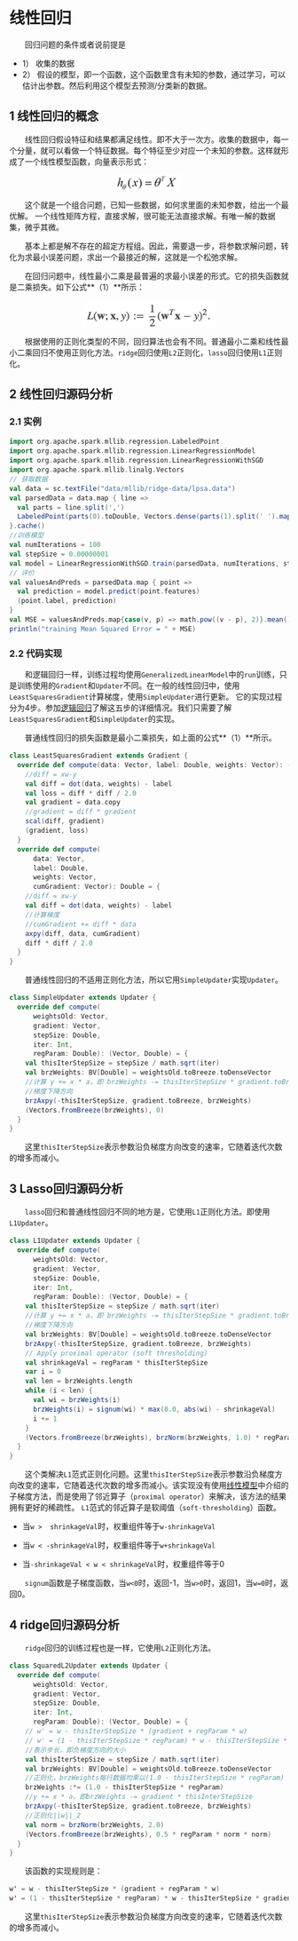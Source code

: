 # 线性回归

&emsp;&emsp;回归问题的条件或者说前提是
- 1） 收集的数据
- 2） 假设的模型，即一个函数，这个函数里含有未知的参数，通过学习，可以估计出参数。然后利用这个模型去预测/分类新的数据。

## 1 线性回归的概念

&emsp;&emsp;线性回归假设特征和结果都满足线性。即不大于一次方。收集的数据中，每一个分量，就可以看做一个特征数据。每个特征至少对应一个未知的参数。这样就形成了一个线性模型函数，向量表示形式：

<div  align="center"><img src="imgs/1.1.png" width = "120" height = "30" alt="1.1" align="center" /></div>

&emsp;&emsp;这个就是一个组合问题，已知一些数据，如何求里面的未知参数，给出一个最优解。 一个线性矩阵方程，直接求解，很可能无法直接求解。有唯一解的数据集，微乎其微。

&emsp;&emsp;基本上都是解不存在的超定方程组。因此，需要退一步，将参数求解问题，转化为求最小误差问题，求出一个最接近的解，这就是一个松弛求解。

&emsp;&emsp;在回归问题中，线性最小二乘是最普遍的求最小误差的形式。它的损失函数就是二乘损失。如下公式**（1）**所示：

<div  align="center"><img src="imgs/1.2.png" width = "240" height = "50" alt="1.2" align="center" /></div>

&emsp;&emsp;根据使用的正则化类型的不同，回归算法也会有不同。普通最小二乘和线性最小二乘回归不使用正则化方法。`ridge`回归使用`L2`正则化，`lasso`回归使用`L1`正则化。

## 2 线性回归源码分析

### 2.1 实例

```scala
import org.apache.spark.mllib.regression.LabeledPoint
import org.apache.spark.mllib.regression.LinearRegressionModel
import org.apache.spark.mllib.regression.LinearRegressionWithSGD
import org.apache.spark.mllib.linalg.Vectors
// 获取数据
val data = sc.textFile("data/mllib/ridge-data/lpsa.data")
val parsedData = data.map { line =>
  val parts = line.split(',')
  LabeledPoint(parts(0).toDouble, Vectors.dense(parts(1).split(' ').map(_.toDouble)))
}.cache()
//训练模型
val numIterations = 100
val stepSize = 0.00000001
val model = LinearRegressionWithSGD.train(parsedData, numIterations, stepSize)
// 评价
val valuesAndPreds = parsedData.map { point =>
  val prediction = model.predict(point.features)
  (point.label, prediction)
}
val MSE = valuesAndPreds.map{case(v, p) => math.pow((v - p), 2)}.mean()
println("training Mean Squared Error = " + MSE)
```

### 2.2 代码实现

&emsp;&emsp;和逻辑回归一样，训练过程均使用`GeneralizedLinearModel`中的`run`训练，只是训练使用的`Gradient`和`Updater`不同。在一般的线性回归中，使用`LeastSquaresGradient`计算梯度，使用`SimpleUpdater`进行更新。
它的实现过程分为4步。参加[逻辑回归](../逻辑回归/logic-regression.md)了解这五步的详细情况。我们只需要了解`LeastSquaresGradient`和`SimpleUpdater`的实现。

&emsp;&emsp;普通线性回归的损失函数是最小二乘损失，如上面的公式**（1）**所示。

```scala
class LeastSquaresGradient extends Gradient {
  override def compute(data: Vector, label: Double, weights: Vector): (Vector, Double) = {
    //diff = xw-y
    val diff = dot(data, weights) - label
    val loss = diff * diff / 2.0
    val gradient = data.copy
    //gradient = diff * gradient
    scal(diff, gradient)
    (gradient, loss)
  }
  override def compute(
      data: Vector,
      label: Double,
      weights: Vector,
      cumGradient: Vector): Double = {
    //diff = xw-y
    val diff = dot(data, weights) - label
    //计算梯度
    //cumGradient += diff * data
    axpy(diff, data, cumGradient)
    diff * diff / 2.0
  }
}
```
&emsp;&emsp;普通线性回归的不适用正则化方法，所以它用`SimpleUpdater`实现`Updater`。

```scala
class SimpleUpdater extends Updater {
  override def compute(
      weightsOld: Vector,
      gradient: Vector,
      stepSize: Double,
      iter: Int,
      regParam: Double): (Vector, Double) = {
    val thisIterStepSize = stepSize / math.sqrt(iter)
    val brzWeights: BV[Double] = weightsOld.toBreeze.toDenseVector
    //计算 y += x * a，即 brzWeights -= thisIterStepSize * gradient.toBreeze
    //梯度下降方向
    brzAxpy(-thisIterStepSize, gradient.toBreeze, brzWeights)
    (Vectors.fromBreeze(brzWeights), 0)
  }
}
```
&emsp;&emsp;这里`thisIterStepSize`表示参数沿负梯度方向改变的速率，它随着迭代次数的增多而减小。

## 3 Lasso回归源码分析

&emsp;&emsp;`lasso`回归和普通线性回归不同的地方是，它使用`L1`正则化方法。即使用`L1Updater`。

```scala
class L1Updater extends Updater {
  override def compute(
      weightsOld: Vector,
      gradient: Vector,
      stepSize: Double,
      iter: Int,
      regParam: Double): (Vector, Double) = {
    val thisIterStepSize = stepSize / math.sqrt(iter)
    //计算 y += x * a，即 brzWeights -= thisIterStepSize * gradient.toBreeze
    //梯度下降方向
    val brzWeights: BV[Double] = weightsOld.toBreeze.toDenseVector
    brzAxpy(-thisIterStepSize, gradient.toBreeze, brzWeights)
    // Apply proximal operator (soft thresholding)
    val shrinkageVal = regParam * thisIterStepSize
    var i = 0
    val len = brzWeights.length
    while (i < len) {
      val wi = brzWeights(i)
      brzWeights(i) = signum(wi) * max(0.0, abs(wi) - shrinkageVal)
      i += 1
    }
    (Vectors.fromBreeze(brzWeights), brzNorm(brzWeights, 1.0) * regParam)
  }
}
```
&emsp;&emsp;这个类解决`L1`范式正则化问题。这里`thisIterStepSize`表示参数沿负梯度方向改变的速率，它随着迭代次数的增多而减小。该实现没有使用[线性模型](../readme.md)中介绍的子梯度方法，而是使用了邻近算子（`proximal operator`）来解决，该方法的结果拥有更好的稀疏性。
`L1`范式的邻近算子是软阈值（`soft-thresholding`）函数。

- 当`w >  shrinkageVal`时，权重组件等于`w-shrinkageVal`

- 当`w < -shrinkageVal`时，权重组件等于`w+shrinkageVal`

- 当`-shrinkageVal < w < shrinkageVal`时，权重组件等于0

&emsp;&emsp;`signum`函数是子梯度函数，当`w<0`时，返回-1，当`w>0`时，返回1，当`w=0`时，返回0。

## 4 ridge回归源码分析

&emsp;&emsp;`ridge`回归的训练过程也是一样，它使用`L2`正则化方法。

```scala
class SquaredL2Updater extends Updater {
  override def compute(
      weightsOld: Vector,
      gradient: Vector,
      stepSize: Double,
      iter: Int,
      regParam: Double): (Vector, Double) = {
    // w' = w - thisIterStepSize * (gradient + regParam * w)
    // w' = (1 - thisIterStepSize * regParam) * w - thisIterStepSize * gradient
    //表示步长，即负梯度方向的大小
    val thisIterStepSize = stepSize / math.sqrt(iter)
    val brzWeights: BV[Double] = weightsOld.toBreeze.toDenseVector
    //正则化，brzWeights每行数据均乘以(1.0 - thisIterStepSize * regParam)
    brzWeights :*= (1.0 - thisIterStepSize * regParam)
    //y += x * a，即brzWeights -= gradient * thisInterStepSize
    brzAxpy(-thisIterStepSize, gradient.toBreeze, brzWeights)
    //正则化||w||_2
    val norm = brzNorm(brzWeights, 2.0)
    (Vectors.fromBreeze(brzWeights), 0.5 * regParam * norm * norm)
  }
}
```
&emsp;&emsp;该函数的实现规则是：

```scala
w' = w - thisIterStepSize * (gradient + regParam * w)
w' = (1 - thisIterStepSize * regParam) * w - thisIterStepSize * gradient
```
&emsp;&emsp;这里`thisIterStepSize`表示参数沿负梯度方向改变的速率，它随着迭代次数的增多而减小。
